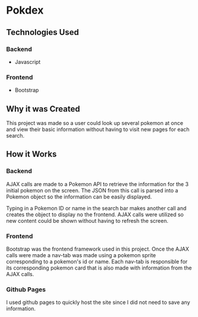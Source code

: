 # Pokdex

## Technologies Used

### Backend
- Javascript

### Frontend
- Bootstrap

## Why it was Created
This project was made so a user could look up several pokemon at once
and view their basic information without having to visit new pages for each search.

## How it Works

### Backend
AJAX calls are made to a Pokemon API to retrieve the information for the 3 initial pokemon on the screen. The JSON from this call is parsed into a Pokemon object so the information 
can be easily displayed.

Typing in a Pokemon ID or name in the search bar makes another call and creates the object to display no the frontend. AJAX calls were utilized so new content could be shown without
having to refresh the screen.

### Frontend
Bootstrap was the frontend framework used in this project. Once the AJAX calls were made 
a nav-tab was made using a pokemon sprite corresponding to a pokemon's id or name.
Each nav-tab is responsible for its corresponding pokemon card that is also made with
information from the AJAX calls.

### Github Pages
I used github pages to quickly host the site since I did not need to save any information.

